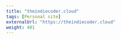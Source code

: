 ```yaml
---
title: "theindiecoder.cloud"
tags: [Personal site]
externalUrl: "https://theindiecoder.cloud"
weight: 401
---
```

